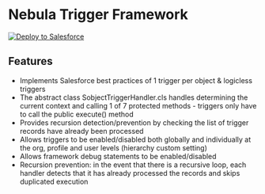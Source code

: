 # Nebula Trigger Framework
<a target="_blank" href="https://githubsfdeploy.herokuapp.com">
  <img alt="Deploy to Salesforce" src="https://raw.githubusercontent.com/afawcett/githubsfdeploy/master/src/main/webapp/resources/img/deploy.png">
</a>

## Features
* Implements Salesforce best practices of 1 trigger per object & logicless triggers
* The abstract class SobjectTriggerHandler.cls handles determining the current context and calling 1 of 7 protected methods - triggers only have to call the public execute() method
* Provides recursion detection/prevention by checking the list of trigger records have already been processed
* Allows triggers to be enabled/disabled both globally and individually at the org, profile and user levels (hierarchy custom setting)
* Allows framework debug statements to be enabled/disabled
* Recursion prevention: in the event that there is a recursive loop, each handler detects that it has already processed the records and skips duplicated execution
